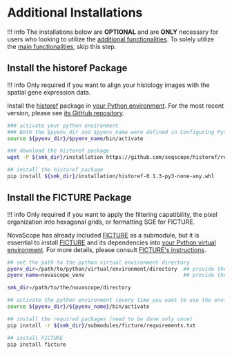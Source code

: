 # Additional Installations

!!! info
	The installations below are **OPTIONAL** and are **ONLY** necessary for users who looking to utilize the [additional functionalities](../index.md#functionality). To solely utilize the [main functionalities](../index.md#functionality), skip this step.

## Install the historef Package
!!! info 
	Only required if you want to align your histology images with the spatial gene expression data. 

Install the [historef](https://github.com/seqscope/historef) package in [your Python environment](./requirement.md#configuring-python-virtual-environment). For the most recent version, please see [its GitHub repository](https://github.com/seqscope/historef?tab=readme-ov-file).

```bash
### activate your python environment
### Both the $pyenv_dir and $pyenv_name were defined in Configuring Python Virtual Environment.
source ${pyenv_dir}/$pyenv_name/bin/activate

### download the historef package
wget -P ${smk_dir}/installation https://github.com/seqscope/historef/releases/download/v0.1.3/historef-0.1.3-py3-none-any.whl

## install the historef package
pip install ${smk_dir}/installation/historef-0.1.3-py3-none-any.whl
```

## Install the FICTURE Package
!!! info 
	Only required if you want to apply the filtering capatibility, the pixel organization into hexagonal grids, or formatting SGE for FICTURE.

NovaScope has already included [FICTURE](https://github.com/seqscope/ficture) as a submodule, but it is essential to install [FICTURE](https://github.com/seqscope/ficture) and its dependencies into [your Python virtual environment](./requirement.md#configuring-python-virtual-environment). For more details, please consult [FICTURE's instructions](https://seqscope.github.io/ficture/install/).

```bash
## set the path to the python virtual environment directory
pyenv_dir=/path/to/python/virtual/environment/directory  ## provide the path of venv
pyenv_name=novascope_venv							     ## provide the name of the environment you created before

smk_dir=/path/to/the/novascope/directory

## activate the python environment (every time you want to use the environment)
source ${pyenv_dir}/${pyenv_name}/bin/activate

## install the required packages (need to be done only once)
pip install -r ${smk_dir}/submodules/ficture/requirements.txt

## install FICTURE
pip install ficture
```